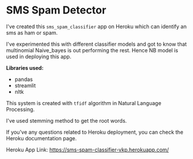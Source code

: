 
# SMS Spam Detector

I've created this `sms_spam_classifier` app on Heroku which can identify an sms as ham or spam.

I've experimented this with different classifier models and got to know that multinomial Naive_bayes is out performing the rest. Hence NB model is used in deploying this app.

**Libraries used:**
- pandas
- streamlit
- nltk

This system is created with `tfidf` algorithm in Natural Language Processing.

I've used stemming method to get the root words.

If you've any questions related to Heroku deployment, you can check the Heroku documentation page.

Heroku App Link: https://sms-spam-classifier-vkp.herokuapp.com/

